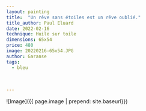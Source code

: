 ```yaml
---
layout: painting
title:  "Un rêve sans étoiles est un rêve oublié."
title_author: Paul Eluard  
date: 2022-02-16
technique: Huile sur toile
dimensions: 65x54
price: 480
image: 20220216-65x54.JPG
author: Garanse
tags:
  - bleu
  
  
  
---
```

![Image]({{ page.image | prepend: site.baseurl}})

